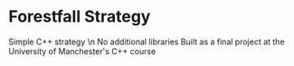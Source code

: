# Forestfall Strategy
Simple C++ strategy \n
No additional libraries
Built as a final project at the University of Manchester's C++ course
